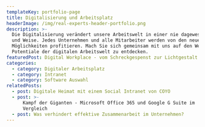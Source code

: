 ```yaml
---
templateKey: portfolio-page
title: Digitalisierung und Arbeitsplatz
headerImage: /img/real-experts-header-portfolio.png
description: >-
  Die Digitalisierung verändert unsere Arbeitswelt in einer nie dagewesenen Art
  und Weise. Jedes Unternehmen und alle Mitarbeiter werden von den neuen
  Möglichkeiten profitieren. Mach Sie sich gemeinsam mit uns auf den Weg die
  Potentiale der digitalen Arbeitswelt zu entdecken. 
featuredPost: Digital Workplace - vom Schreckgespenst zur Lichtgestalt
categories:
  - category: Digitaler Arbeitsplatz
  - category: Intranet
  - category: Software Auswahl
relatedPosts:
  - post: Digitale Heimat mit einem Social Intranet von COYO
  - post: >-
      Kampf der Giganten - Microsoft Office 365 und Google G Suite im
      Vergleich  
  - post: Was verhindert effektive Zusammenarbeit im Unternehmen?
---
```



